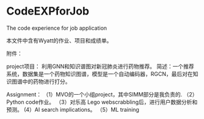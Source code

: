 # CodeEXPforJob
 The code experience for job application

本文件中含有Wyatt的作业、项目和成绩单。


 附件：

project项目：
利用GNN和知识谱图对新冠肺炎进行药物推荐。
简述：一个推荐系统，数据集是一个药物知识图谱，模型是一个自动编码器，RGCN，最后对在知识图谱中的药物进行打分。

Assignment：
 （1）MVO的一个小组project，其中SIMM部分是我负责的.
 （2）Python code作业。
 （3）对乐高 Lego webscrabbling后，进行用户数据分析和预测。
  (4）AI search implications。 
 （5）ML training 



